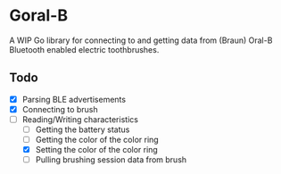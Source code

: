 # Goral-B

A WIP Go library for connecting to and getting data from (Braun) Oral-B Bluetooth enabled electric toothbrushes.

## Todo

* [x] Parsing BLE advertisements
* [x] Connecting to brush
* [ ] Reading/Writing characteristics
    * [ ] Getting the battery status
    * [ ] Getting the color of the color ring
    * [x] Setting the color of the color ring
    * [ ] Pulling brushing session data from brush
